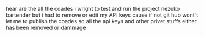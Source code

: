 hear are the all the coades i wright to test and run the project nezuko bartender
but i had to remove or edit my API keys cause if not git hub wont't let me to publish the coades
so all the api keys and other privet stuffs either has been removed or dammage
